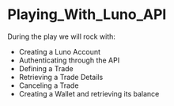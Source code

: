 # Playing_With_Luno_API
During the play we will rock with:
- Creating a Luno Account
- Authenticating through the API
- Defining a Trade
- Retrieving a Trade Details
- Canceling a Trade
- Creating a Wallet and retrieving its balance
